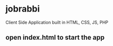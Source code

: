 # jobrabbi

Client Side Application built in HTML, CSS, JS, PHP

## open index.html to start the app
